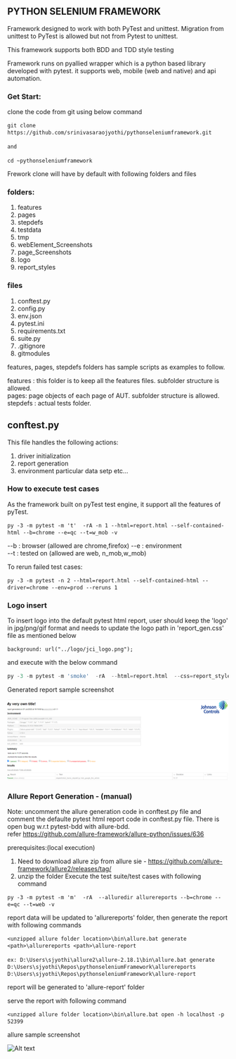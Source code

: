 ## PYTHON SELENIUM FRAMEWORK

Framework designed to work with both PyTest and unittest. Migration from unittest to PyTest is allowed but not from Pytest to unittest.  

This framework supports both BDD and TDD style testing  

Framework runs on pyallied wrapper which is a python based library developed with pytest. it supports web, mobile (web and native) and api automation.  

### Get Start:  

clone the code from git using below command  
```shell
git clone https://github.com/srinivasaraojyothi/pythonseleniumframework.git  

and   

cd ~pythonseleniumframework
```
Frework clone will have by default with following folders and files
### folders:

1. features 
2. pages
3. stepdefs
4. testdata
5. tmp
6. webElement_Screenshots
7. page_Screenshots
8. logo
9. report_styles

### files
1. conftest.py
2. config.py
3. env.json
4. pytest.ini
5. requirements.txt
6. suite.py
7. .gitignore
8. gitmodules

features, pages, stepdefs folders has sample scripts as examples to follow.  

features : this folder is to keep all the features files. subfolder structure is allowed.  
pages: page objects of each page of AUT. subfolder structure is allowed.
stepdefs : actual tests folder. 
## conftest.py

This file handles the following actions:  
1. driver initialization
2. report generation
3. environment particular data setp etc...  

### How to execute test cases  

As the framework built on pyTest test engine, it support all the features of pyTest.

```
py -3 -m pytest -m 't'  -rA -n 1 --html=report.html --self-contained-html --b=chrome --e=qc --t=w_mob -v
```

--b : browser (allowed are chrome,firefox) 
--e : environment  
--t : tested on (allowed are web, n_mob,w_mob)

To rerun failed test cases:  

```shell
py -3 -m pytest -n 2 --html=report.html --self-contained-html --driver=chrome --env=prod --reruns 1
```
### Logo insert  

To insert logo into the default pytest html report, user should keep the 'logo' in jpg/png/gif format and needs to update the logo path in 'report_gen.css' file as mentioned below  
``` shell
background: url("../logo/jci_logo.png");
```
and execute with the below command
``` python
py -3 -m pytest -m 'smoke'  -rA  --html=report.html  --css=report_styles\\report_gen.css --b=chrome --e=qc --t=web -v
```
Generated report sample screenshot

![Alt text](reportImg.PNG)
 
### Allure Report Generation   - (manual)

Note: uncomment the allure generation code in conftest.py file and comment the defaulte pytest html report code in conftest.py file.
There is open bug w.r.t pytest-bdd with allure-bdd.  
refer https://github.com/allure-framework/allure-python/issues/636  

prerequisites:(local execution)  
 1. Need to download allure zip from allure sie - https://github.com/allure-framework/allure2/releases/tag/  
 2. unzip the folder
 Execute the test suite/test cases with following command
 
 ```shell
 py -3 -m pytest -m 'm'  -rA  --alluredir allurereports --b=chrome --e=qc --t=web -v
 ```
report data will be updated to 'allurereports' folder, then generate the report with following commands

```shell
<unzipped allure folder location>\bin\allure.bat generate <path>\allurereports <path>\allure-report

ex: D:\Users\sjyothi\allure2\allure-2.18.1\bin\allure.bat generate D:\Users\sjyothi\Repos\pythonseleniumFramework\allurereports D:\Users\sjyothi\Repos\pythonseleniumFramework\allure-report
```
report will be generated to 'allure-report' folder

serve the report with following command

```shell
<unzipped allure folder location>\bin\allure.bat open -h localhost -p 52399
```
allure sample screenshot

![Alt text](allure_sample.png)